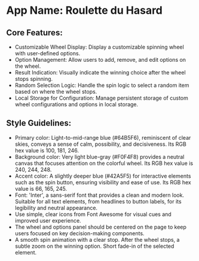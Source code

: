 # **App Name**: Roulette du Hasard

## Core Features:

- Customizable Wheel Display: Display a customizable spinning wheel with user-defined options.
- Option Management: Allow users to add, remove, and edit options on the wheel.
- Result Indication: Visually indicate the winning choice after the wheel stops spinning.
- Random Selection Logic: Handle the spin logic to select a random item based on where the wheel stops.
- Local Storage for Configuration: Manage persistent storage of custom wheel configurations and options in local storage.

## Style Guidelines:

- Primary color: Light-to-mid-range blue (#64B5F6), reminiscent of clear skies, conveys a sense of calm, possibility, and decisiveness. Its RGB hex value is 100, 181, 246.
- Background color: Very light blue-gray (#F0F4F8) provides a neutral canvas that focuses attention on the colorful wheel. Its RGB hex value is 240, 244, 248.
- Accent color: A slightly deeper blue (#42A5F5) for interactive elements such as the spin button, ensuring visibility and ease of use. Its RGB hex value is 66, 165, 245.
- Font: 'Inter', a sans-serif font that provides a clean and modern look. Suitable for all text elements, from headlines to button labels, for its legibility and neutral appearance.
- Use simple, clear icons from Font Awesome for visual cues and improved user experience.
- The wheel and options panel should be centered on the page to keep users focused on key decision-making components.
- A smooth spin animation with a clear stop. After the wheel stops, a subtle zoom on the winning option. Short fade-in of the selected element.